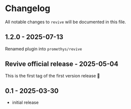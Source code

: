 # Changelog

All notable changes to `revive` will be documented in this file.

## 1.2.0 - 2025-07-13

Renamed plugin into `promethys/revive`

## Revive official release - 2025-05-04

This is the first tag of the first version release 🥇

## 0.1 - 2025-03-30

- initial release
